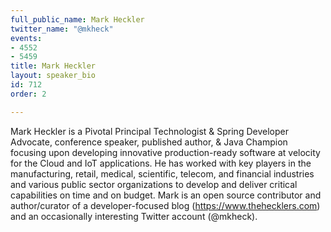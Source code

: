 ```yaml
---
full_public_name: Mark Heckler
twitter_name: "@mkheck"
events:
- 4552
- 5459
title: Mark Heckler
layout: speaker_bio
id: 712
order: 2

---
```

Mark Heckler is a Pivotal Principal Technologist & Spring Developer Advocate, conference speaker, published author, & Java Champion focusing upon developing innovative production-ready software at velocity for the Cloud and IoT applications. He has worked with key players in the manufacturing, retail, medical, scientific, telecom, and financial industries and various public sector organizations to develop and deliver critical capabilities on time and on budget. Mark is an open source contributor and author/curator of a developer-focused blog (https://www.thehecklers.com) and an occasionally interesting Twitter account (@mkheck).